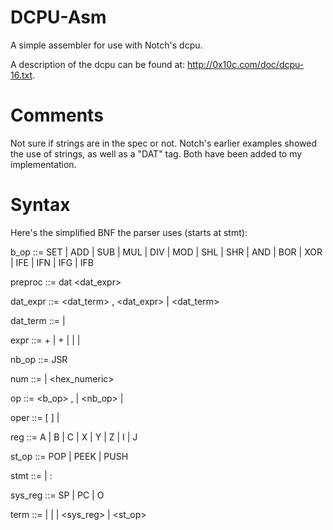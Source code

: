 DCPU-Asm
========

A simple assembler for use with Notch's dcpu.

A description of the dcpu can be found at: http://0x10c.com/doc/dcpu-16.txt.

Comments
========

Not sure if strings are in the spec or not. Notch's earlier examples showed the use of strings, as well as a "DAT" tag. Both have been added to my implementation.

Syntax
======

Here's the simplified BNF the parser uses (starts at stmt):

b_op ::= SET | ADD | SUB | MUL | DIV | MOD | SHL | SHR | AND | BOR | XOR | IFE | IFN | IFG | IFB

preproc ::= dat <dat_expr>

dat_expr ::= <dat_term> , <dat_expr> | <dat_term>

dat_term ::= <num> | <string>

expr ::= <name> + <reg> | <num> + <reg> | <name> | <num> | <reg>

nb_op ::= JSR

num ::= <numeric> | <hex_numeric>

op ::= <b_op> <oper> , <oper> | <nb_op> <oper> | <preproc>

oper ::= [ <expr> ] | <term>

reg ::= A | B | C | X | Y | Z | I | J

st_op ::= POP | PEEK | PUSH

stmt ::= <op> | : <name> <op>

sys_reg ::= SP | PC | O

term ::= <name> | <num> | <reg> | <sys_reg> | <st_op>

